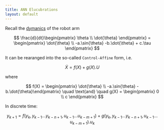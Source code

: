 ```yaml
---
title: ANN Elucubrations
layout: default
---
```

<script src="https://cdn.mathjax.org/mathjax/latest/MathJax.js?config=TeX-AMS-MML_HTMLorMML" type="text/javascript"></script>


Recall the [dymanics](robot_arm.html) of the robot arm

$$
 \frac{d}{dt}\begin{pmatrix} \theta \\ \dot{\theta} \end{pmatrix} = 
 \begin{pmatrix}  \dot{\theta} \\ -a.\sin{\theta} -b.\dot{\theta} + c.\tau \end{pmatrix}
$$

It can be rearanged into the so-called `Control-Affine` form, i.e.

$$
\dot{X} = f(X) + g(X).U
$$

where

$$
f(X) = \begin{pmatrix}  \dot{\theta} \\ -a.\sin{\theta} -b.\dot{\theta}\end{pmatrix}
\quad \text{and} \quad
g(X) = \begin{pmatrix}  0 \\ c \end{pmatrix}
$$

In discrete time:

$$
y_{k+1} = f \left(y_k, y_{k-1} \dots y_{k-n+1}, u_{k-1} \dots u_{k-m+1}\right) +
 g \left(y_k, y_{k-1} \dots y_{k-n+1}, u_{k-1} \dots u_{k-m+1}\right). u_k
$$
